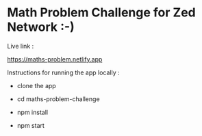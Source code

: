 # Math Problem Challenge for Zed Network :-)

Live link :

https://maths-problem.netlify.app

Instructions for running the app locally : 

- clone the app 

- cd maths-problem-challenge

- npm install

- npm start
